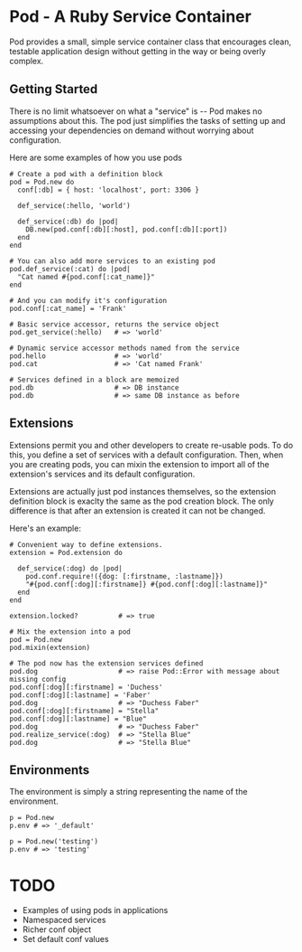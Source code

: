 # Pod - A Ruby Service Container #

Pod provides a small, simple service container class that encourages clean, testable application design without getting in the way or being overly complex.


## Getting Started ##

There is no limit whatsoever on what a "service" is -- Pod makes no assumptions about this.  The pod just simplifies the tasks of setting up and accessing your dependencies on demand without worrying about configuration.

Here are some examples of how you use pods

    # Create a pod with a definition block
    pod = Pod.new do
      conf[:db] = { host: 'localhost', port: 3306 }
    
      def_service(:hello, 'world')
      
      def_service(:db) do |pod|
        DB.new(pod.conf[:db][:host], pod.conf[:db][:port])
      end
    end

    # You can also add more services to an existing pod
    pod.def_service(:cat) do |pod|
      "Cat named #{pod.conf[:cat_name]}"
    end
    
    # And you can modify it's configuration
    pod.conf[:cat_name] = 'Frank'

    # Basic service accessor, returns the service object
    pod.get_service(:hello)   # => 'world'
    
    # Dynamic service accessor methods named from the service
    pod.hello                 # => 'world'
    pod.cat                   # => 'Cat named Frank'

    # Services defined in a block are memoized
    pod.db                    # => DB instance
    pod.db                    # => same DB instance as before
    


## Extensions ##

Extensions permit you and other developers to create re-usable pods.  To do this, you define a set of services with a default configuration.  Then, when you are creating pods, you can mixin the extension to import all of the extension's services and its default configuration.

Extensions are actually just pod instances themselves, so the extension definition block is exaclty the same as the pod creation block.  The only difference is that after an extension is created it can not be changed.

Here's an example:

    # Convenient way to define extensions.
    extension = Pod.extension do
      
      def_service(:dog) do |pod|
        pod.conf.require!({dog: [:firstname, :lastname]})
        "#{pod.conf[:dog][:firstname]} #{pod.conf[:dog][:lastname]}"
      end
    end
    
    extension.locked?          # => true
    
    # Mix the extension into a pod
    pod = Pod.new
    pod.mixin(extension)
    
    # The pod now has the extension services defined
    pod.dog                    # => raise Pod::Error with message about missing config
    pod.conf[:dog][:firstname] = 'Duchess'
    pod.conf[:dog][:lastname] = 'Faber'
    pod.dog                    # => "Duchess Faber"
    pod.conf[:dog][:firstname] = "Stella"
    pod.conf[:dog][:lastname] = "Blue"
    pod.dog                    # => "Duchess Faber"
    pod.realize_service(:dog)  # => "Stella Blue"
    pod.dog                    # => "Stella Blue"


## Environments ##

The environment is simply a string representing the name of the environment.

    p = Pod.new
    p.env # => '_default'

    p = Pod.new('testing')
    p.env # => 'testing'
    


# TODO #

* Examples of using pods in applications
* Namespaced services
* Richer conf object
* Set default conf values
